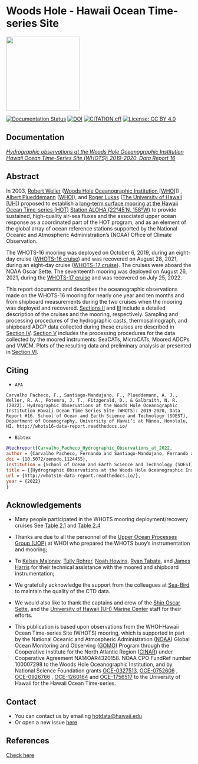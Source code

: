 #  Woods Hole - Hawaii Ocean Time-series Site
[<img src="https://github.com/hot-dogs/whots16-data-report/blob/main/docs/source/_static/_images/new_logo_HOT.png" height="200" />](https://hahana.soest.hawaii.edu/hot/)


[![Documentation Status](https://readthedocs.org/projects/whots16-data-report/badge/?version=latest)](https://whots-annual-report.readthedocs.io/projects/whots16-data-report/en/latest/?badge=latest)
[![DOI](https://zenodo.org/badge/477206562.svg)](https://zenodo.org/badge/latestdoi/477206562)
[![CITATION.cff](https://github.com/hot-dogs/whots16-data-report/actions/workflows/cff-validator.yml/badge.svg?branch=main)](https://github.com/hot-dogs/whots16-data-report/actions/workflows/cff-validator.yml)
[![License: CC BY 4.0](https://img.shields.io/badge/License-CC_BY_4.0-lightgrey.svg)](http://creativecommons.org/licenses/by/4.0/)


## Documentation 
[*Hydrographic observations at the Woods Hole Oceanographic Institution Hawaii
Ocean Time-Series Site (WHOTS): 2019-2020, Data Report 16*](http://whots16-data-report.readthedocs.io/)

## Abstract

In 2003, [Robert Weller](https://www.whoi.edu/profile/rweller/) ([Woods Hole
Oceanographic Institution [WHOI]](https://www.whoi.edu))
, [Albert Plueddemann](https://www.whoi.edu/profile/aplueddemann/) 
([WHOI](https://www.whoi.edu)), and
[Roger Lukas](http://www.soest.hawaii.edu/oceanography/faculty/rlukas/)
([The University of Hawaii [UH]](https://manoa.hawaii.edu)) proposed to establish 
a [long-term surface mooring at the Hawaii Ocean Time-series (HOT)](http://www.soest.hawaii.edu/whots/)
[Station ALOHA (22°45’N, 158°W)](https://hahana.soest.hawaii.edu/stationaloha/)
to provide sustained, high-quality air-sea fluxes and the associated upper
ocean response as a coordinated part of the HOT program, and as an element of
the global array of ocean reference stations supported by the National Oceanic
and Atmospheric Administration’s (NOAA) Office of Climate Observation. 

The WHOTS-16 mooring was deployed on October 6, 2019, during an eight-day 
cruise ([WHOTS-16 cruise](http://www.soest.hawaii.edu/whots/wh16_dep.html)) 
and was recovered on August 28, 2021, during an eight-day cruise 
([WHOTS-17 cruise](http://www.soest.hawaii.edu/whots/wh17_dep.html)). 
The cruises were aboard the NOAA Oscar Sette. The seventeenth mooring was 
deployed on August 26, 2021, during the 
[WHOTS-17 cruise](http://www.soest.hawaii.edu/whots/wh17_dep.html) and was 
recovered on July 25, 2022. 

This report documents and describes the oceanographic observations made on the 
WHOTS-16 mooring for nearly one year and ten months and from shipboard measurements
during the two cruises when the mooring was deployed and recovered. 
[Sections II](https://whots-annual-report.readthedocs.io/projects/whots16-data-report/en/latest/2_section.html) 
and [III](https://whots-annual-report.readthedocs.io/projects/whots16-data-report/en/latest/3_section.html) 
include a detailed description of the cruises and the mooring, respectively. 
Sampling and processing procedures of the hydrographic casts, thermosalinograph, 
and shipboard ADCP data collected during these cruises are described in
[Section IV](https://whots-annual-report.readthedocs.io/projects/whots16-data-report/en/latest/4_section.html). 
[Section V](https://whots-annual-report.readthedocs.io/projects/whots16-data-report/en/latest/5_section.html) 
includes the processing procedures for the data collected by the moored 
instruments: SeaCATs, MicroCATs, Moored ADCPs and VMCM. Plots of the resulting 
data and preliminary analysis ar presented in [Section VI](https://whots-annual-report.readthedocs.io/projects/whots16-data-report/en/latest/6_section.html).


## Citing

- `APA`
```
Carvalho Pacheco, F., Santiago-Mandujano, F., Plueddemann, A. J., Weller, R. A., Potemra, J. T., Fitzgerald, D., & Galbraith, N. R. (2022). Hydrographic Observations at the Woods Hole Oceanographic Institution Hawaii Ocean Time-Series Site (WHOTS): 2019-2020, Data Report #16. School of Ocean and Earth Science and Technology (SOEST), Department of Oceanography, University of Hawai‘i at Mānoa, Honolulu, HI. http://whots16-data-report.readthedocs.io/
```

- `Bibtex`

```bibtex
@techreport{Carvalho_Pacheco_Hydrographic_Observations_at_2022,
author = {Carvalho Pacheco, Fernando and Santiago-Mandujano, Fernando and Plueddemann, Albert J. and Weller, Robert A. and Potemra, James T. and Fitzgerald, Daniel and Galbraith, Nancy R.},
doi = {10.5072/zenodo.1124455},
institution = {School of Ocean and Earth Science and Technology (SOEST), Department of Oceanography, University of Hawai‘i at Mānoa, Honolulu, HI},
title = {{Hydrographic Observations at the Woods Hole Oceanographic Institution Hawaii Ocean Time-Series Site (WHOTS): 2019-2020, Data Report #16}},
url = {http://whots16-data-report.readthedocs.io/},
year = {2022}
}
```

## Acknowledgements

- Many people participated in the WHOTS mooring deployment/recovery cruises
  See [Table 2.1](https://whots-annual-report.readthedocs.io/projects/whots16-data-report/en/latest/2_section.html#table-1)
  and [Table 2.4](https://whots-annual-report.readthedocs.io/projects/whots16-data-report/en/latest/2_section.html#table-4)

- Thanks are due to all the personnel of the
  [Upper Ocean Processes Group (UOP)](http://uop.whoi.edu) at WHOI who prepared
  the WHOTS buoy’s instrumentation and mooring;

- To [Kelsey Maloney](https://www.linkedin.com/in/kelsey-maloney-4a18291a4),
  [Tully Rohrer](https://hahana.soest.hawaii.edu/hot/staff1.html),
  [Noah Howins](https://www.soest.hawaii.edu/oceanography/profile/Howins-Noah/),
  [Ryan Tabata](https://www.linkedin.com/in/ryan-tabata-69215486/), and
  [James Harris](https://www.linkedin.com/in/james-harris-661170174/)
  for their technical assistance with the moored and shipboard instrumentation;

- We gratefully acknowledge the support from the colleagues at
  [Sea-Bird](https://www.seabird.com) to maintain the quality of the CTD data.

- We would also like to thank the captains and crew of the
  [Ship Oscar Sette](https://www.omao.noaa.gov/learn/marine-operations/ships/oscar-elton-sette/about),
  and the [University of Hawaii (UH) Marine Center](https://www.soest.hawaii.edu/UMC/cms/)
  staff for their efforts.

- This publication is based upon observations from the WHOI-Hawaii Ocean
  Time-series Site (WHOTS) mooring, which is supported in part by the National
  Oceanic and Atmospheric Administration ([NOAA](https://www.noaa.gov/)) Global
  Ocean Monitoring and Observing ([GOMO](https://globalocean.noaa.gov/)) Program
  through the Cooperative Institute for the North Atlantic
  Region ([CINAR](https://website.whoi.edu/cinar/)) under Cooperative Agreement
  NA14OAR4320158. NOAA CPO FundRef number 100007298 to the Woods Hole
  Oceanographic Institution, and by National Science Foundation grants
  [OCE-0327513](https://www.nsf.gov/awardsearch/showAward?AWD_ID=0327513),
  [OCE-0752606](https://www.nsf.gov/awardsearch/showAward?AWD_ID=0752606&HistoricalAwards=false)
  ,
  [OCE-0926766](https://www.nsf.gov/awardsearch/showAward?AWD_ID=0926766&HistoricalAwards=false)
  ,
  [OCE-1260164](https://www.nsf.gov/awardsearch/showAward?AWD_ID=1260164&HistoricalAwards=false)
  and
  [OCE-1756517](https://www.nsf.gov/awardsearch/showAward?AWD_ID=1756517&HistoricalAwards=false)
  to the University of Hawaii for the Hawaii Ocean Time-series.

## Contact 
- You can contact us by emailing <hotdata@hawaii.edu>
- Or open a new issue [here](https://github.com/hot-dogs/whots16-data-report/issues)

## References
[Check here](https://whots-annual-report.readthedocs.io/projects/whots16-data-report/en/latest/references.html)
